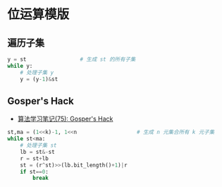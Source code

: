 # 位运算模版

## 遍历子集

```python
y = st                 # 生成 st 的所有子集
while y:
    # 处理子集 y
    y = (y-1)&st
```

## Gosper's Hack

-  [算法学习笔记(75): Gosper's Hack](https://zhuanlan.zhihu.com/p/360512296)


```python   
st,ma = (1<<k)-1, 1<<n                   # 生成 n 元集合所有 k 元子集
while st<ma:
    # 处理子集 st
	lb = st&-st
	r = st+lb
	st = (r^st)>>(lb.bit_length()+1)|r
	if st==0:
		break
```


